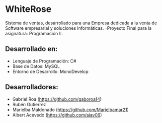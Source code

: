 # WhiteRose
Sistema de ventas, desarrollado para una Empresa dedicada a la venta de Software empresarial y soluciones
Informáticas. -Proyecto Final para la asignatura: Programación II.

## Desarrollado en:
* Lenguaje de Programación: C#
* Base de Datos: MySQL
* Entorno de Desarrollo: MonoDevelop

## Desarrolladores:
* Gabriel Roa (https://github.com/gaboroa14)
* Rubén Gutierrez
* Marielba Maldonado (https://github.com/Marielbamar21)
* Albert Acevedo (https://github.com/ajav06)
